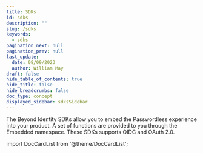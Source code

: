 ```yaml
---
title: SDKs
id: sdks
description: ""
slug: /sdks
keywords:
  - sdks
pagination_next: null
pagination_prev: null
last_update:
  date: 08/09/2023
  author: William May
draft: false
hide_table_of_contents: true
hide_title: false
hide_breadcrumbs: false
doc_type: concept
displayed_sidebar: sdksSidebar
---
```


The Beyond Identity SDKs allow you to embed the Passwordless experience into your product. A set of functions are provided to you through the Embedded namespace. These SDKs supports OIDC and OAuth 2.0.

import DocCardList from '@theme/DocCardList';

<DocCardList />

